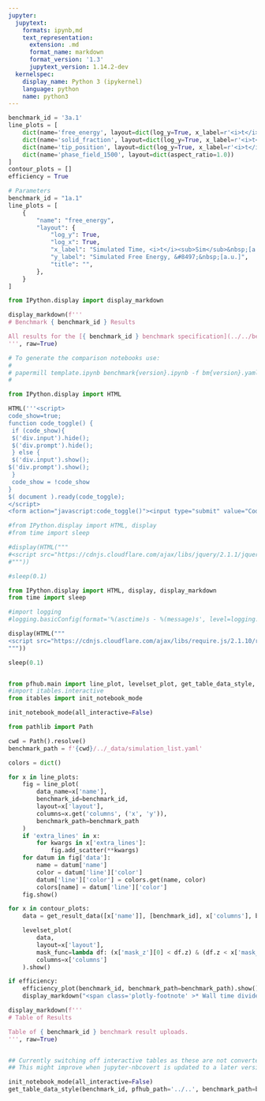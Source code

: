 ```yaml
---
jupyter:
  jupytext:
    formats: ipynb,md
    text_representation:
      extension: .md
      format_name: markdown
      format_version: '1.3'
      jupytext_version: 1.14.2-dev
  kernelspec:
    display_name: Python 3 (ipykernel)
    language: python
    name: python3
---
```


```python papermill={"duration": 0.045677, "end_time": "2023-08-04T15:23:25.798855", "exception": false, "start_time": "2023-08-04T15:23:25.753178", "status": "completed"} tags=["parameters"]
benchmark_id = '3a.1'
line_plots = [
    dict(name='free_energy', layout=dict(log_y=True, x_label=r'<i>t</i>', y_label=r'&#8497;', range_y=[1.8e6, 2.4e6], title="Free Energy v Time")),
    dict(name='solid_fraction', layout=dict(log_y=True, x_label=r'<i>t</i>')),
    dict(name='tip_position', layout=dict(log_y=True, x_label=r'<i>t</i>')),
    dict(name='phase_field_1500', layout=dict(aspect_ratio=1.0))
]
contour_plots = []
efficiency = True
```

```python papermill={"duration": 0.019897, "end_time": "2023-08-04T15:23:25.827519", "exception": false, "start_time": "2023-08-04T15:23:25.807622", "status": "completed"} tags=["injected-parameters"]
# Parameters
benchmark_id = "1a.1"
line_plots = [
    {
        "name": "free_energy",
        "layout": {
            "log_y": True,
            "log_x": True,
            "x_label": "Simulated Time, <i>t</i><sub>Sim</sub>&nbsp;[a.u.]",
            "y_label": "Simulated Free Energy, &#8497;&nbsp;[a.u.]",
            "title": "",
        },
    }
]

```

```python papermill={"duration": 0.01173, "end_time": "2023-08-04T15:23:25.843793", "exception": false, "start_time": "2023-08-04T15:23:25.832063", "status": "completed"} tags=[]
from IPython.display import display_markdown

display_markdown(f'''
# Benchmark { benchmark_id } Results

All results for the [{ benchmark_id } benchmark specification](../../benchmarks/benchmark{ benchmark_id }.ipynb/).
''', raw=True)
```

```python papermill={"duration": 0.007068, "end_time": "2023-08-04T15:23:25.853679", "exception": false, "start_time": "2023-08-04T15:23:25.846611", "status": "completed"} tags=[]
# To generate the comparison notebooks use:
#
# papermill template.ipynb benchmark{version}.ipynb -f bm{version}.yaml
#
```

```python papermill={"duration": 0.009401, "end_time": "2023-08-04T15:23:25.865184", "exception": false, "start_time": "2023-08-04T15:23:25.855783", "status": "completed"} tags=[]
from IPython.display import HTML

HTML('''<script>
code_show=true;
function code_toggle() {
 if (code_show){
 $('div.input').hide();
 $('div.prompt').hide();
 } else {
 $('div.input').show();
$('div.prompt').show();
 }
 code_show = !code_show
}
$( document ).ready(code_toggle);
</script>
<form action="javascript:code_toggle()"><input type="submit" value="Code Toggle"></form>''')
```

```python papermill={"duration": 0.547806, "end_time": "2023-08-04T15:23:26.415262", "exception": false, "start_time": "2023-08-04T15:23:25.867456", "status": "completed"} tags=[]
#from IPython.display import HTML, display
#from time import sleep

#display(HTML("""
#<script src="https://cdnjs.cloudflare.com/ajax/libs/jquery/2.1.1/jquery.min.js"></script>
#"""))

#sleep(0.1)

from IPython.display import HTML, display, display_markdown
from time import sleep

#import logging
#logging.basicConfig(format='%(asctime)s - %(message)s', level=logging.DEBUG)

display(HTML("""
<script src="https://cdnjs.cloudflare.com/ajax/libs/require.js/2.1.10/require.min.js"></script>
"""))

sleep(0.1)


from pfhub.main import line_plot, levelset_plot, get_table_data_style, plot_order_of_accuracy, get_result_data, efficiency_plot
#import itables.interactive
from itables import init_notebook_mode

init_notebook_mode(all_interactive=False)
```

```python papermill={"duration": 0.009808, "end_time": "2023-08-04T15:23:26.427644", "exception": false, "start_time": "2023-08-04T15:23:26.417836", "status": "completed"} tags=[]
from pathlib import Path

cwd = Path().resolve()
benchmark_path = f'{cwd}/../_data/simulation_list.yaml'
```

```python papermill={"duration": 7.253329, "end_time": "2023-08-04T15:23:33.683158", "exception": false, "start_time": "2023-08-04T15:23:26.429829", "status": "completed"} tags=[]
colors = dict()

for x in line_plots:
    fig = line_plot(
        data_name=x['name'],
        benchmark_id=benchmark_id,
        layout=x['layout'],
        columns=x.get('columns', ('x', 'y')),
        benchmark_path=benchmark_path
    )
    if 'extra_lines' in x:
        for kwargs in x['extra_lines']:
            fig.add_scatter(**kwargs)
    for datum in fig['data']:
        name = datum['name']
        color = datum['line']['color']
        datum['line']['color'] = colors.get(name, color)
        colors[name] = datum['line']['color']
    fig.show()
```

```python papermill={"duration": 0.319939, "end_time": "2023-08-04T15:23:34.311115", "exception": false, "start_time": "2023-08-04T15:23:33.991176", "status": "completed"} tags=[]
for x in contour_plots:
    data = get_result_data([x['name']], [benchmark_id], x['columns'], benchmark_path=benchmark_path)

    levelset_plot(
        data,
        layout=x['layout'],
        mask_func=lambda df: (x['mask_z'][0] < df.z) & (df.z < x['mask_z'][1]),
        columns=x['columns']
    ).show()
```

```python papermill={"duration": 2.287289, "end_time": "2023-08-04T15:23:36.920742", "exception": false, "start_time": "2023-08-04T15:23:34.633453", "status": "completed"} tags=[]
if efficiency:
    efficiency_plot(benchmark_id, benchmark_path=benchmark_path).show()
    display_markdown("<span class='plotly-footnote' >* Wall time divided by the total simulated time.</span>", raw=True)
```

```python papermill={"duration": 0.330637, "end_time": "2023-08-04T15:23:37.546925", "exception": false, "start_time": "2023-08-04T15:23:37.216288", "status": "completed"} tags=[]
display_markdown(f'''
# Table of Results

Table of { benchmark_id } benchmark result uploads.
''', raw=True)
```

```python papermill={"duration": 0.347607, "end_time": "2023-08-04T15:23:38.255321", "exception": false, "start_time": "2023-08-04T15:23:37.907714", "status": "completed"} tags=[]

```

```python papermill={"duration": 1.30419, "end_time": "2023-08-04T15:23:39.933751", "exception": false, "start_time": "2023-08-04T15:23:38.629561", "status": "completed"} tags=[]
## Currently switching off interactive tables as these are not converted to HTML properly.
## This might improve when jupyter-nbcovert is updated to a later version.

init_notebook_mode(all_interactive=False)
get_table_data_style(benchmark_id, pfhub_path='../..', benchmark_path=benchmark_path)
```

```python papermill={"duration": 0.294828, "end_time": "2023-08-04T15:23:40.550198", "exception": false, "start_time": "2023-08-04T15:23:40.255370", "status": "completed"} tags=[]

```
